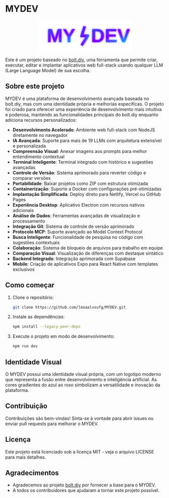 # MYDEV

<p align="center">
  <img src="./public/mydev-logo.svg" alt="MYDEV Logo" width="300" />
</p>

Este é um projeto baseado no [bolt.diy](https://github.com/stackblitz-labs/bolt.diy), uma ferramenta que permite criar, executar, editar e implantar aplicativos web full-stack usando qualquer LLM (Large Language Model) de sua escolha.

## Sobre este projeto

MYDEV é uma plataforma de desenvolvimento avançada baseada no bolt.diy, mas com uma identidade própria e melhorias específicas. O projeto foi criado para oferecer uma experiência de desenvolvimento mais intuitiva e poderosa, mantendo as funcionalidades principais do bolt.diy enquanto adiciona recursos personalizados:

- **Desenvolvimento Acelerado**: Ambiente web full-stack com NodeJS diretamente no navegador
- **IA Avançada**: Suporte para mais de 19 LLMs com arquitetura extensível e personalizada
- **Compreensão Visual**: Anexar imagens aos prompts para melhor entendimento contextual
- **Terminal Inteligente**: Terminal integrado com histórico e sugestões avançadas
- **Controle de Versão**: Sistema aprimorado para reverter código e comparar versões
- **Portabilidade**: Baixar projetos como ZIP com estrutura otimizada
- **Containerização**: Suporte a Docker com configurações pré-otimizadas
- **Implantação Simplificada**: Deploy direto para Netlify, Vercel ou GitHub Pages
- **Experiência Desktop**: Aplicativo Electron com recursos nativos adicionais
- **Análise de Dados**: Ferramentas avançadas de visualização e processamento
- **Integração Git**: Sistema de controle de versão aprimorado
- **Protocolo MCP**: Suporte avançado ao Model Context Protocol
- **Busca Inteligente**: Funcionalidade de pesquisa no código com sugestões contextuais
- **Colaboração**: Sistema de bloqueio de arquivos para trabalho em equipe
- **Comparação Visual**: Visualização de diferenças com destaque sintático
- **Backend Integrado**: Integração aprimorada com Supabase
- **Mobile**: Criação de aplicativos Expo para React Native com templates exclusivos

## Como começar

1. Clone o repositório:
   ```bash
   git clone https://github.com/leoaalvsufg/MYDEV.git
   ```

2. Instale as dependências:
   ```bash
   npm install --legacy-peer-deps
   ```

3. Execute o projeto em modo de desenvolvimento:
   ```bash
   npm run dev
   ```

## Identidade Visual

O MYDEV possui uma identidade visual própria, com um logotipo moderno que representa a fusão entre desenvolvimento e inteligência artificial. As cores gradientes do azul ao roxo simbolizam a versatilidade e inovação da plataforma.

## Contribuição

Contribuições são bem-vindas! Sinta-se à vontade para abrir issues ou enviar pull requests para melhorar o MYDEV.

## Licença

Este projeto está licenciado sob a licença MIT - veja o arquivo LICENSE para mais detalhes.

## Agradecimentos

- Agradecemos ao projeto [bolt.diy](https://github.com/stackblitz-labs/bolt.diy) por fornecer a base para o MYDEV.
- A todos os contribuidores que ajudaram a tornar este projeto possível.